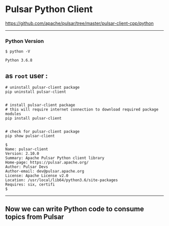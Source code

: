 # Pulsar Python Client

https://github.com/apache/pulsar/tree/master/pulsar-client-cpp/python

---

### Python Version

```
$ python -V

Python 3.6.8

```


## as ` root ` user :

```
# uninstall pulsar-client package
pip uninstall pulsar-client


# install pulsar-client package
# this will require internet connection to download required package modules
pip install pulsar-client


# check for pulsar-client package
pip show pulsar-client

$
Name: pulsar-client
Version: 2.10.0
Summary: Apache Pulsar Python client library
Home-page: https://pulsar.apache.org/
Author: Pulsar Devs
Author-email: dev@pulsar.apache.org
License: Apache License v2.0
Location: /usr/local/lib64/python3.6/site-packages
Requires: six, certifi
$

```

---

## Now we can write Python code to consume topics from Pulsar

